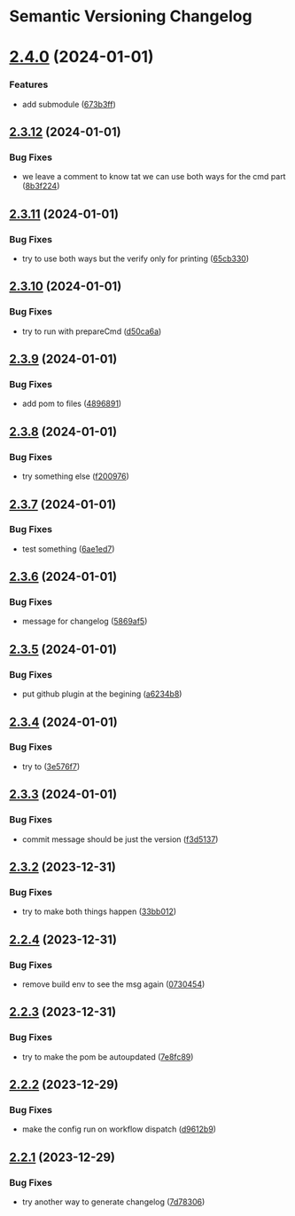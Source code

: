 # Semantic Versioning Changelog

# [2.4.0](https://github.com/arkadioz/demosv/compare/v2.3.12...v2.4.0) (2024-01-01)


### Features

* add submodule ([673b3ff](https://github.com/arkadioz/demosv/commit/673b3ffec83492d225041ec14014a1b433663b5a))

## [2.3.12](https://github.com/arkadioz/demosv/compare/v2.3.11...v2.3.12) (2024-01-01)


### Bug Fixes

* we leave a comment to know tat we can use both ways for the cmd part ([8b3f224](https://github.com/arkadioz/demosv/commit/8b3f2244b8df3dd2e41f048f13903e0868c38f64))

## [2.3.11](https://github.com/arkadioz/demosv/compare/v2.3.10...v2.3.11) (2024-01-01)


### Bug Fixes

* try to use both ways but the verify only for printing ([65cb330](https://github.com/arkadioz/demosv/commit/65cb3309feecda59869fa8d63e05426b4f9d9585))

## [2.3.10](https://github.com/arkadioz/demosv/compare/v2.3.9...v2.3.10) (2024-01-01)


### Bug Fixes

* try to run with prepareCmd ([d50ca6a](https://github.com/arkadioz/demosv/commit/d50ca6ab3e49b2b11b5969900c5c512566fe4862))

## [2.3.9](https://github.com/arkadioz/demosv/compare/v2.3.8...v2.3.9) (2024-01-01)


### Bug Fixes

* add pom to files ([4896891](https://github.com/arkadioz/demosv/commit/489689188a7696ee46eefc14a45d0e4fed74fca4))

## [2.3.8](https://github.com/arkadioz/demosv/compare/v2.3.7...v2.3.8) (2024-01-01)


### Bug Fixes

* try something else ([f200976](https://github.com/arkadioz/demosv/commit/f200976bd191f28988a270bba40b91be6161f29e))

## [2.3.7](https://github.com/arkadioz/demosv/compare/v2.3.6...v2.3.7) (2024-01-01)


### Bug Fixes

* test something ([6ae1ed7](https://github.com/arkadioz/demosv/commit/6ae1ed72fa7b9f8fa39c96bf17e11de02dc1140a))

## [2.3.6](https://github.com/arkadioz/demosv/compare/v2.3.5...v2.3.6) (2024-01-01)


### Bug Fixes

* message for changelog ([5869af5](https://github.com/arkadioz/demosv/commit/5869af5528f1cc6bbe9d43add0235e91354a2572))

## [2.3.5](https://github.com/arkadioz/demosv/compare/v2.3.4...v2.3.5) (2024-01-01)


### Bug Fixes

* put github plugin at the begining ([a6234b8](https://github.com/arkadioz/demosv/commit/a6234b899ece8447d0e153008f4ce2aea4f45b68))

## [2.3.4](https://github.com/arkadioz/demosv/compare/v2.3.3...v2.3.4) (2024-01-01)


### Bug Fixes

* try to ([3e576f7](https://github.com/arkadioz/demosv/commit/3e576f7159030e2f689546e521c7777fd6f32bcd))

## [2.3.3](https://github.com/arkadioz/demosv/compare/v2.3.2...v2.3.3) (2024-01-01)


### Bug Fixes

* commit message should be just the version ([f3d5137](https://github.com/arkadioz/demosv/commit/f3d5137148f3c913e166cd6a1630262770162362))

## [2.3.2](https://github.com/arkadioz/demosv/compare/v2.3.1...v2.3.2) (2023-12-31)


### Bug Fixes

* try to make both things happen ([33bb012](https://github.com/arkadioz/demosv/commit/33bb0122ffb9f2dd1701f467ed8d91f97637115f))

## [2.2.4](https://github.com/arkadioz/demosv/compare/v2.2.3...v2.2.4) (2023-12-31)


### Bug Fixes

* remove build env to see the msg again ([0730454](https://github.com/arkadioz/demosv/commit/073045465bd6c2823d44a7f43e23ed8b7f61f4a4))

## [2.2.3](https://github.com/arkadioz/demosv/compare/v2.2.2...v2.2.3) (2023-12-31)


### Bug Fixes

* try to make the pom be autoupdated ([7e8fc89](https://github.com/arkadioz/demosv/commit/7e8fc89c3975edbdf5f4dc951c4a0b0fee81170e))

## [2.2.2](https://github.com/arkadioz/demosv/compare/v2.2.1...v2.2.2) (2023-12-29)


### Bug Fixes

* make the config run on workflow dispatch ([d9612b9](https://github.com/arkadioz/demosv/commit/d9612b94ef811af952f6acf71e337b5db71c271a))

## [2.2.1](https://github.com/arkadioz/demosv/compare/v2.2.0...v2.2.1) (2023-12-29)


### Bug Fixes

* try another way to generate changelog ([7d78306](https://github.com/arkadioz/demosv/commit/7d783069db032c88674c0664e9fe954249eb5f5f))

